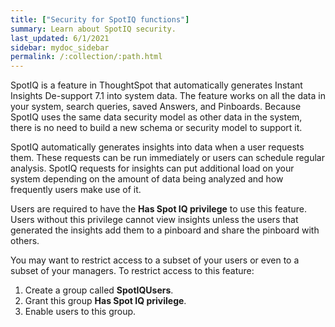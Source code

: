 ```yaml
---
title: ["Security for SpotIQ functions"]
summary: Learn about SpotIQ security.
last_updated: 6/1/2021
sidebar: mydoc_sidebar
permalink: /:collection/:path.html
---
```


SpotIQ is a feature in ThoughtSpot that automatically generates Instant Insights <span class="label label-beta">De-support 7.1</span> into
system data. The feature works on all the data in your system, search queries,
saved Answers, and Pinboards. Because SpotIQ uses the same data security model
as other data in the system, there is no need to build a new schema or security
model to support it.

SpotIQ automatically generates insights into data when a user requests them.
These requests can be run immediately or users can schedule regular analysis.
SpotIQ requests for insights can put additional load on your system depending on
the amount of data being analyzed and how frequently users make use of it.

Users are required to have the **Has Spot IQ privilege** to use this feature.
Users without this privilege cannot view insights unless the users that
generated the insights add them to a pinboard and share the pinboard with others.

You may want to restrict access to a subset of your users or even to a subset of
your managers. To restrict access to this feature:

1. Create a group called **SpotIQUsers**.
2. Grant this group **Has Spot IQ privilege**.
3. Enable users to this group.
